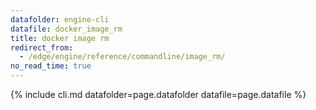 ```yaml
---
datafolder: engine-cli
datafile: docker_image_rm
title: docker image rm
redirect_from:
  - /edge/engine/reference/commandline/image_rm/
no_read_time: true
---
```

<!--
Sorry, but the contents of this page are automatically generated from
Docker's source code. If you want to suggest a change to the text that appears
here, you'll need to find the string by searching this repo:

https://github.com/docker/cli
-->

{% include cli.md datafolder=page.datafolder datafile=page.datafile %}
